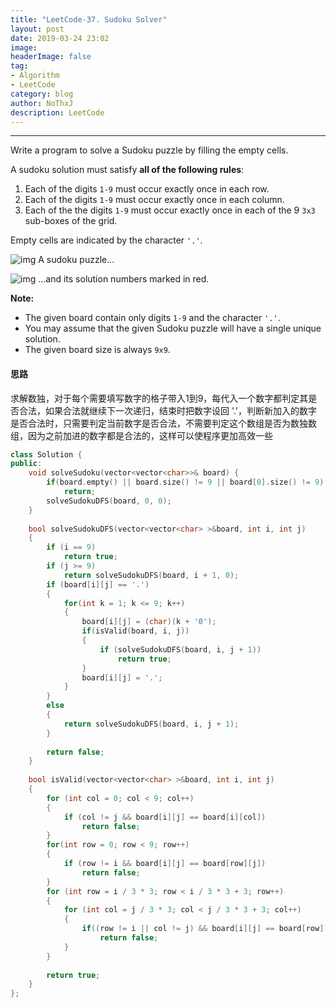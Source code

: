 ```yaml
---
title: "LeetCode-37. Sudoku Solver"
layout: post
date: 2019-03-24 23:02
image: 
headerImage: false
tag:
- Algorithm
- LeetCode
category: blog
author: NoThxJ
description: LeetCode
---
```



------

Write a program to solve a Sudoku puzzle by filling the empty cells.

A sudoku solution must satisfy **all of the following rules**:

1. Each of the digits `1-9` must occur exactly once in each row.
2. Each of the digits `1-9` must occur exactly once in each column.
3. Each of the the digits `1-9` must occur exactly once in each of the 9 `3x3` sub-boxes of the grid.

Empty cells are indicated by the character `'.'`.

![img](https://upload.wikimedia.org/wikipedia/commons/thumb/f/ff/Sudoku-by-L2G-20050714.svg/250px-Sudoku-by-L2G-20050714.svg.png)
A sudoku puzzle...

![img](https://upload.wikimedia.org/wikipedia/commons/thumb/3/31/Sudoku-by-L2G-20050714_solution.svg/250px-Sudoku-by-L2G-20050714_solution.svg.png)
...and its solution numbers marked in red.

**Note:**

- The given board contain only digits `1-9` and the character `'.'`.
- You may assume that the given Sudoku puzzle will have a single unique solution.
- The given board size is always `9x9`.



#### 思路

求解数独，对于每个需要填写数字的格子带入1到9，每代入一个数字都判定其是否合法，如果合法就继续下一次递归，结束时把数字设回 '.'，判断新加入的数字是否合法时，只需要判定当前数字是否合法，不需要判定这个数组是否为数独数组，因为之前加进的数字都是合法的，这样可以使程序更加高效一些

```c++
class Solution {
public:
    void solveSudoku(vector<vector<char>>& board) {
        if(board.empty() || board.size() != 9 || board[0].size() != 9)
            return;
        solveSudokuDFS(board, 0, 0);
    }
    
    bool solveSudokuDFS(vector<vector<char> >&board, int i, int j)
    {
        if (i == 9)
            return true;
        if (j >= 9)
            return solveSudokuDFS(board, i + 1, 0);
        if (board[i][j] == '.')
        {
            for(int k = 1; k <= 9; k++)
            {
                board[i][j] = (char)(k + '0');
                if(isValid(board, i, j))
                {
                    if (solveSudokuDFS(board, i, j + 1))
                        return true;
                }
                board[i][j] = '.';
            }
        }
        else
        {
            return solveSudokuDFS(board, i, j + 1);
        }
        
        return false;
    }
    
    bool isValid(vector<vector<char> >&board, int i, int j)
    {
        for (int col = 0; col < 9; col++)
        {
            if (col != j && board[i][j] == board[i][col])
                return false;
        }
        for(int row = 0; row < 9; row++)
        {
            if (row != i && board[i][j] == board[row][j])
                return false;
        }
        for (int row = i / 3 * 3; row < i / 3 * 3 + 3; row++)
        {
            for (int col = j / 3 * 3; col < j / 3 * 3 + 3; col++)
            {
                if((row != i || col != j) && board[i][j] == board[row][col])
                    return false;
            }
        }
        
        return true;
    }
};
```

